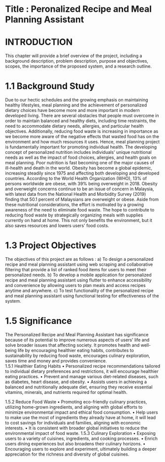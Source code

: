 # Title : Peronalized Recipe and Meal Planning Assistant

# INTRODUCTION
This chapter will provide a brief overview of the project, including a background description, problem description, purpose and objectives, scopes, the importance of the proposed system, and a research outline.

# 1.1	Background Study
Due to our hectic schedules and the growing emphasis on maintaining healthy lifestyles, meal planning and the achievement of personalized dietary choices have become more and more important in modern developed living. There are several obstacles that people must overcome in order to maintain balanced and healthy diets, including time restraints, the need to accommodate dietary needs, allergies, and particular health objectives. Additionally, reducing food waste is increasing in importance as we become more aware of the negative effects that wasted food has on the environment and how much resources it uses. Hence, meal planning project is fundamentally important for promoting individual health. The developing concept of personalized nutrition includes individuals' unique nutritional needs as well as the impact of food choices, allergies, and health goals on meal planning. Poor nutrition is fast becoming one of the major causes of ill-health and death in the world. Obesity has become a global epidemic, increasing steadily since 1975 and affecting both developing and developed countries. According to the World Health Organization (WHO), 13% of persons worldwide are obese, with 39% being overweight in 2018. Obesity and overweight concerns continue to be an issue of concern in Malaysia, with latest data from the National Health and Morbidity Survey (2019) finding that 50.1 percent of Malaysians are overweight or obese. Aside from these nutritional considerations, the effort is motivated by a growing awareness of the need to eliminate food waste. The hope to contribute to reducing food waste by strategically organizing meals with supplies currently on hand at home. This not only benefits the environment, but it also saves resources and lowers users' food costs.

# 1.3	Project Objectives 
The objectives of this project are as follows :
a)	To design a personalized recipe and meal planning assistant using web scraping and collaborative filtering that provide a list of ranked food items for users to meet their personalized needs.
b)	To develop a mobile application for personalized recipe and meal planning assistant using flutter to enhance accessibility and convenience by allowing users to plan meals and access recipes anytime and anywhere.
c)	To test functionality of the personalized recipe and meal planning assistant using functional testing for effectiveness of the system.

# 1.5	Significance	
The Personalized Recipe and Meal Planning Assistant has significance because of its potential to improve numerous aspects of users' life and solve broader issues that affecting society. It promotes health and well-being life by encouraging healthier eating habits, contributes to sustainability by reducing food waste, encourages culinary exploration, saves time and money and provides convenience.	
1.5.1	Healthier Eating Habits
•	Personalized recipe recommendations tailored to individual dietary preferences and restrictions, it will encourage healthier eating practices.
•	Prevent and manage various diet-related diseases, such as diabetes, heart disease, and obesity.
•	Assists users in achieving a balanced and nutritionally adequate diet, ensuring they receive essential vitamins, minerals, and nutrients required for optimal health.

1.5.2	Reduce Food Waste
•	Promoting eco-friendly culinary practices, utilizing home-grown ingredients, and aligning with global efforts to minimize environmental impact and ethical food consumption.
•	Help users to make use the most of ingredients they already have at home, it will lead to cost savings for individuals and families, aligning with economic interests.
•	It is consistent with broader global initiatives to reduce the environmental impact of food waste.
1.5.3	Culinary Exploration
•	Exposing users to a variety of cuisines, ingredients, and cooking processes.
•	Enrich users dining experiences but also broadens their culinary horizons.
•	Encouraging users to explore and experiment, ultimately building a deeper appreciation for the richness and diversity of global cuisines.
